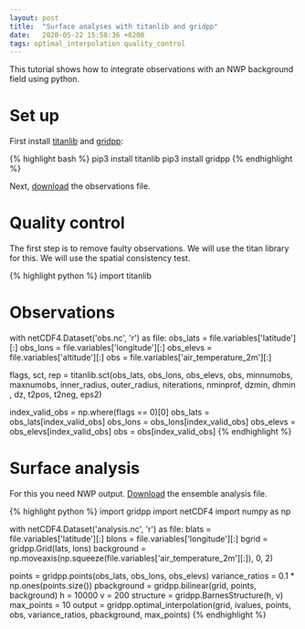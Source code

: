```yaml
---
layout: post
title:  "Surface analyses with titanlib and gridpp"
date:   2020-05-22 15:58:36 +0200
tags: optimal_interpolation quality_control
---
```


This tutorial shows how to integrate observations with an NWP background field using python.

# Set up
First install [titanlib](https://github.com/metno/titanlib) and [gridpp](https://github.com/metno/gridpp):

{% highlight bash %}
pip3 install titanlib
pip3 install gridpp
{% endhighlight %}

Next, [download](https://thredds.met.no//thredds/fileServer/metusers/thomasn/gridpp/obs.nc) the observations file.

# Quality control

The first step is to remove faulty observations. We will use the titan library for this. We will use the
spatial consistency test.

{% highlight python %}
import titanlib

# Observations
with netCDF4.Dataset('obs.nc', 'r') as file:
    obs_lats = file.variables['latitude'][:]
    obs_lons = file.variables['longitude'][:]
    obs_elevs = file.variables['altitude'][:]
    obs = file.variables['air_temperature_2m'][:]

flags, sct, rep = titanlib.sct(obs_lats, obs_lons, obs_elevs, obs, minnumobs, maxnumobs, inner_radius, outer_radius, niterations, nminprof, dzmin, dhmin , dz, t2pos, t2neg, eps2)

index_valid_obs = np.where(flags == 0)[0]
obs_lats = obs_lats[index_valid_obs]
obs_lons = obs_lons[index_valid_obs]
obs_elevs = obs_elevs[index_valid_obs]
obs = obs[index_valid_obs]
{% endhighlight %}

# Surface analysis

For this you need NWP output. [Download](https://thredds.met.no//thredds/fileServer/metusers/thomasn/gridpp/analysis.nc) the ensemble analysis file.

{% highlight python %}
import gridpp
import netCDF4
import numpy as np

with netCDF4.Dataset('analysis.nc', 'r') as file:
    blats = file.variables['latitude'][:]
    blons = file.variables['longitude'][:]
    bgrid = gridpp.Grid(lats, lons)
    background = np.moveaxis(np.squeeze(file.variables['air_temperature_2m'][:]), 0, 2)

points = gridpp.points(obs_lats, obs_lons, obs_elevs)
variance_ratios = 0.1 * np.ones(points.size())
pbackground = gridpp.bilinear(grid, points, background)
h = 10000
v = 200
structure = gridpp.BarnesStructure(h, v)
max_points = 10
output = gridpp.optimal_interpolation(grid, ivalues, points, obs, variance_ratios, pbackground, max_points)
{% endhighlight %}

